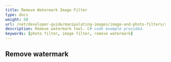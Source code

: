 ```yaml
---
title: Remove Watermark Image Filter
type: docs
weight: 50
url: /net/developer-guide/manipulating-images/image-and-photo-filters/remove-watermark-filter/
description: Remove watermark tool. C# code example provided.
keywords: [photo filter, image filter, remove watermark]
---
```


## Remove watermark
